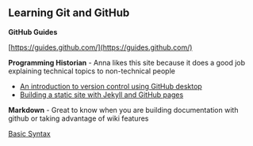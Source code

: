 ## Learning Git and GitHub

**GitHub Guides**

[https://guides.github.com/](https://guides.github.com/)


**Programming Historian** - Anna likes this site because it does a good job explaining technical topics to non-technical people

* [An introduction to version control using GitHub desktop](https://programminghistorian.org/en/lessons/getting-started-with-github-desktop)
*  [Building a static site with Jekyll and GitHub pages](https://programminghistorian.org/en/lessons/building-static-sites-with-jekyll-github-pages)

**Markdown** - Great to know when you are building documentation with github or taking advantage of wiki features

[Basic Syntax](https://www.markdownguide.org/basic-syntax/)
